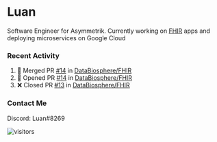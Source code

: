 # Luan

Software Engineer for Asymmetrik. Currently working on [FHIR](https://hl7.org/FHIR/) apps and deploying microservices on Google Cloud

### Recent Activity

<!--START_SECTION:activity-->
1. 🎉 Merged PR [#14](https://github.com/DataBiosphere/FHIR/pull/14) in [DataBiosphere/FHIR](https://github.com/DataBiosphere/FHIR)
2. 💪 Opened PR [#14](https://github.com/DataBiosphere/FHIR/pull/14) in [DataBiosphere/FHIR](https://github.com/DataBiosphere/FHIR)
3. ❌ Closed PR [#13](https://github.com/DataBiosphere/FHIR/pull/13) in [DataBiosphere/FHIR](https://github.com/DataBiosphere/FHIR)
<!--END_SECTION:activity-->

<!--START_SECTION:activity-->

### Contact Me

Discord: Luan#8269

![visitors](https://visitor-badge.glitch.me/badge?page_id=luan-asym.visitor-badge)
